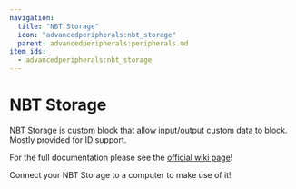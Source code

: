 ```yaml
---
navigation:
  title: "NBT Storage"
  icon: "advancedperipherals:nbt_storage"
  parent: advancedperipherals:peripherals.md
item_ids:
  - advancedperipherals:nbt_storage
---
```


# NBT Storage

NBT Storage is custom block that allow input/output custom data to block. Mostly provided for ID support.

For the full documentation please see the <Color id="blue">[official wiki page](https://docs.intelligence-modding.de/peripherals/nbt_storage/)</Color>!



<Recipe id="advancedperipherals:nbt_storage" />

<GameScene interactive={true} zoom={2}>
  <Block x="0" y="0" z="0" id="computercraft:computer_advanced" />
  <Block x="1" y="0" z="0" id="advancedperipherals:nbt_storage" />
</GameScene>

Connect your NBT Storage to a computer to make use of it!

